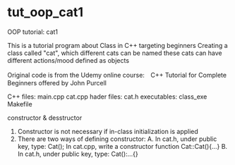 # tut_oop_cat1
OOP tutorial: cat1

This is a tutorial program about Class in C++ targeting beginners
Creating a class called "cat", which different cats can be named
these cats can have different actions/mood defined as objects

Original code is from the Udemy online course:　C++ Tutorial for Complete Beginners offered by John Purcell

C++ files:    main.cpp cat.cpp
hader files:  cat.h
executables:  class_exe
Makefile


constructor & desstructor
1. Constructor is not necessary if in-class initialization is applied
2. There are two ways of defining constructor:
	A. In cat.h, under public key, type: Cat(); 
	   In cat.cpp, write a constructor function Cat::Cat(){...}
	B. In cat.h, under public key, type: Cat():...{}